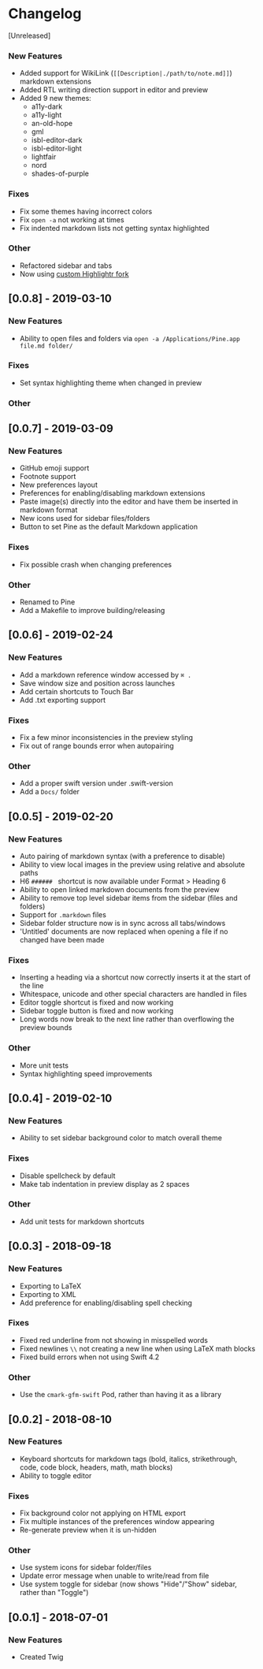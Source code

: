 # Changelog

[Unreleased]
### New Features
- Added support for WikiLink (`[[Description|./path/to/note.md]]`) markdown extensions
- Added RTL writing direction support in editor and preview
- Added 9 new themes:
  - a11y-dark
  - a11y-light
  - an-old-hope
  - gml
  - isbl-editor-dark
  - isbl-editor-light
  - lightfair
  - nord
  - shades-of-purple

### Fixes
- Fix some themes having incorrect colors
- Fix `open -a` not working at times
- Fix indented markdown lists not getting syntax highlighted

### Other
- Refactored sidebar and tabs
- Now using [custom Highlightr fork](https://github.com/lukakerr/Highlightr)

## [0.0.8] - 2019-03-10
### New Features
- Ability to open files and folders via `open -a /Applications/Pine.app file.md folder/`

### Fixes
- Set syntax highlighting theme when changed in preview

### Other

## [0.0.7] - 2019-03-09
### New Features
- GitHub emoji support
- Footnote support
- New preferences layout
- Preferences for enabling/disabling markdown extensions
- Paste image(s) directly into the editor and have them be inserted in markdown format
- New icons used for sidebar files/folders
- Button to set Pine as the default Markdown application

### Fixes
- Fix possible crash when changing preferences

### Other
- Renamed to Pine
- Add a Makefile to improve building/releasing

## [0.0.6] - 2019-02-24
### New Features
- Add a markdown reference window accessed by `⌘ .`
- Save window size and position across launches
- Add certain shortcuts to Touch Bar
- Add .txt exporting support

### Fixes
- Fix a few minor inconsistencies in the preview styling
- Fix out of range bounds error when autopairing

### Other
- Add a proper swift version under .swift-version
- Add a `Docs/` folder

## [0.0.5] - 2019-02-20
### New Features
- Auto pairing of markdown syntax (with a preference to disable)
- Ability to view local images in the preview using relative and absolute paths
- H6 `###### ` shortcut is now available under Format > Heading 6
- Ability to open linked markdown documents from the preview
- Ability to remove top level sidebar items from the sidebar (files and folders)
- Support for `.markdown` files
- Sidebar folder structure now is in sync across all tabs/windows
- 'Untitled' documents are now replaced when opening a file if no changed have been made

### Fixes
- Inserting a heading via a shortcut now correctly inserts it at the start of the line
- Whitespace, unicode and other special characters are handled in files
- Editor toggle shortcut is fixed and now working
- Sidebar toggle button is fixed and now working
- Long words now break to the next line rather than overflowing the preview bounds

### Other
- More unit tests
- Syntax highlighting speed improvements

## [0.0.4] - 2019-02-10
### New Features
- Ability to set sidebar background color to match overall theme

### Fixes
- Disable spellcheck by default
- Make tab indentation in preview display as 2 spaces

### Other
- Add unit tests for markdown shortcuts

## [0.0.3] - 2018-09-18
### New Features
- Exporting to LaTeX
- Exporting to XML
- Add preference for enabling/disabling spell checking

### Fixes
- Fixed red underline from not showing in misspelled words
- Fixed newlines `\\` not creating a new line when using LaTeX math blocks
- Fixed build errors when not using Swift 4.2

### Other
- Use the `cmark-gfm-swift` Pod, rather than having it as a library

## [0.0.2] - 2018-08-10
### New Features
- Keyboard shortcuts for markdown tags (bold, italics, strikethrough, code, code block, headers, math, math blocks)
- Ability to toggle editor

### Fixes
- Fix background color not applying on HTML export
- Fix multiple instances of the preferences window appearing
- Re-generate preview when it is un-hidden

### Other
- Use system icons for sidebar folder/files
- Update error message when unable to write/read from file
- Use system toggle for sidebar (now shows "Hide"/"Show" sidebar, rather than "Toggle")

## [0.0.1] - 2018-07-01
### New Features
- Created Twig
